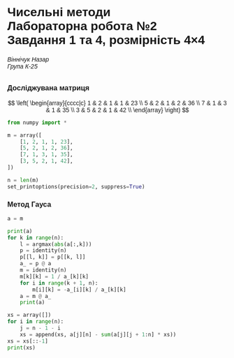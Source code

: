 # Чисельні методи <br> Лабораторна робота №2 <br> Завдання 1 та 4, розмірність 4×4
###### Віннічук Назар <br> Група К-25

### Досліджувана матриця

$$
    \left(
    \begin{array}{cccc|c}
        1 & 2 & 1 & 1 & 23 \\
        5 & 2 & 1 & 2 & 36 \\
        7 & 1 & 3 & 1 & 35 \\
        3 & 5 & 2 & 1 & 42 \\
    \end{array}
    \right)
$$

```python
from numpy import *

m = array([
    [1, 2, 1, 1, 23],
    [5, 2, 1, 2, 36],
    [7, 1, 3, 1, 35],
    [3, 5, 2, 1, 42],
])

n = len(m)
set_printoptions(precision=2, suppress=True)
```

### Метод Гауса

```python
a = m

print(a)
for k in range(n):
    l = argmax(abs(a[:,k]))
    p = identity(n)
    p[[l, k]] = p[[k, l]]
    a_ = p @ a
    m = identity(n)
    m[k][k] = 1 / a_[k][k]
    for i in range(k + 1, n):
        m[i][k] = -a_[i][k] / a_[k][k]
    a = m @ a_
    print(a)

xs = array([])
for i in range(n):
    j = n - 1 - i
    xs = append(xs, a[j][n] - sum(a[j][j + 1:n] * xs))
xs = xs[::-1]
print(xs)
```


<style>
    body {
        font-family: sans-serif;
    }
    .MathJax * {
        color: inherit !important;
    }
</style>
